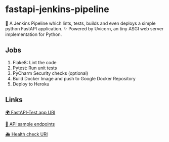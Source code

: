 # fastapi-jenkins-pipeline
🍅 A Jenkins Pipeline which lints, tests, builds and even deploys a simple python FastAPI application.
✨ Powered by Uvicorn, an tiny ASGI web server implementation for Python.

## Jobs

1. Flake8: Lint the code
2. Pytest: Run unit tests
3. PyCharm Security checks (optional)
4. Build Docker Image and push to Google Docker Repository
5. Deploy to Heroku

## Links

[🌍 FastAPI-Test app URI](https://fastapi-test-otomato.herokuapp.com/)

[🔌 API sample endpoints](https://fastapi-test-otomato.herokuapp.com/docs)

[🚑 Health check URI](https://fastapi-test-otomato.herokuapp.com/health)

